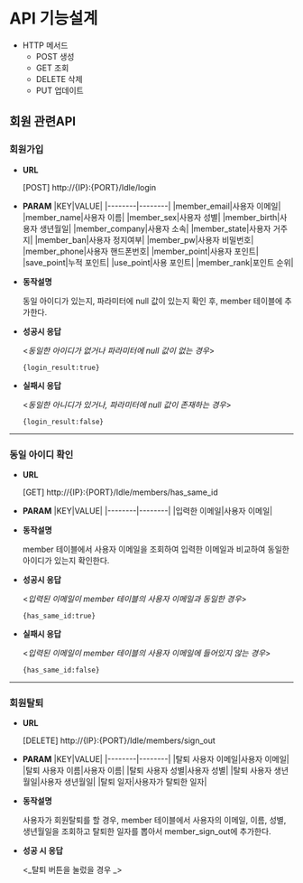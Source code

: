 # API 기능설계

* HTTP 메서드
    * POST 생성
    * GET 조회
    * DELETE 삭제
    * PUT 업데이트

## 회원 관련API

### 회원가입

* **URL**

    [POST] http://{IP}:{PORT}/Idle/login

* **PARAM**
    |KEY|VALUE|
    |--------|--------|
    |member_email|사용자 이메일|
    |member_name|사용자 이름|
    |member_sex|사용자 성별|
    |member_birth|사용자 생년월일|
    |member_company|사용자 소속|
    |member_state|사용자 거주지|
    |member_ban|사용자 정지여부|
    |member_pw|사용자 비밀번호|
    |member_phone|사용자 핸드폰번호|
    |member_point|사용자 포인트|
    |save_point|누적 포인트|
    |use_point|사용 포인트|
    |member_rank|포인트 순위|

* **동작설명**

    동일 아이디가 있는지, 파라미터에 null 값이 있는지 확인 후, member 테이블에 추가한다.

* **성공시 응답**

    <_동일한 아이디가 없거나 파라미터에 null 값이 없는 경우_>

    `{login_result:true}`

* **실패시 응답**

    <_동일한 아니디가 있거나, 파라미터에 null 값이 존재하는 경우_>

    `{login_result:false}`

---

### 동일 아이디 확인

* **URL**

    [GET] http://{IP}:{PORT}/Idle/members/has_same_id

* **PARAM**
    |KEY|VALUE|
    |--------|--------|
    |입력한 이메일|사용자 이메일|

* **동작설명**

    member 테이블에서 사용자 이메일을 조회하여 입력한 이메일과 비교하여 동일한 아이디가 있는지 확인한다.

* **성공시 응답**

    <_입력된 이메일이 member 테이블의 사용자 이메일과 동일한 경우_>

    `{has_same_id:true}`

* **실패시 응답**

    <_입력된 이메일이 member 테이블의 사용자 이메일에 들어있지 않는 경우_>

    `{has_same_id:false}`

---

### 회원탈퇴

* **URL**

    [DELETE] http://{IP}:{PORT}/Idle/members/sign_out

* **PARAM**
    |KEY|VALUE|
    |--------|--------|
    |탈퇴 사용자 이메일|사용자 이메일|
    |탈퇴 사용자 이름|사용자 이름|
    |탈퇴 사용자 성별|사용자 성별|
    |탈퇴 사용자 생년월일|사용자 생년월일|
    |탈퇴 일자|사용자가 탈퇴한 일자|

* **동작설명**
    
    사용자가 회원탈퇴를 할 경우, member 테이블에서 사용자의 이메일, 이름, 성별, 생년월일을 조회하고 탈퇴한 일자를 뽑아서 member_sign_out에 추가한다.

* **성공 시 응답**

    <_탈퇴 버튼을 눌렀을 경우 _>
